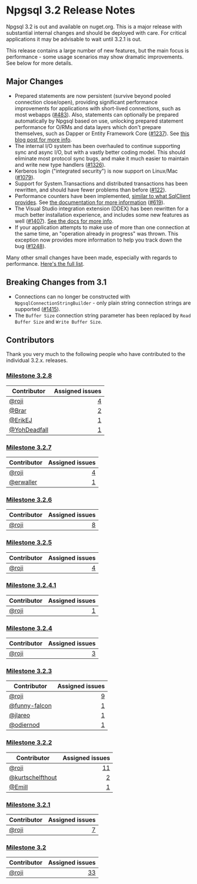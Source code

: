 # Npgsql 3.2 Release Notes

Npgsql 3.2 is out and available on nuget.org. This is a major release with substantial internal changes and should be deployed with care. For critical applications it may be advisable to wait until 3.2.1 is out.

This release contains a large number of new features, but the main focus is performance - some usage scenarios may show dramatic improvements. See below for more details.

## Major Changes

* Prepared statements are now persistent (survive beyond pooled connection close/open), providing significant performance improvements for applications with short-lived connections, such as most webapps ([#483](https://github.com/npgsql/npgsql/issues/483)). Also, statements can optionally be prepared automatically by Npgsql based on use, unlocking prepared statement performance for O/RMs and data layers which don't prepare themselves, such as Dapper or Entity Framework Core ([#1237](https://github.com/npgsql/npgsql/issues/1237)). See [this blog post for more info](http://www.roji.org/prepared-statements-in-npgsql-3-2).
* The internal I/O system has been overhauled to continue supporting sync and async I/O, but with a vastly better coding model. This should eliminate most protocol sync bugs, and make it much easier to maintain and write new type handlers ([#1326](https://github.com/npgsql/npgsql/issues/1326)).
* Kerberos login ("integrated security") is now support on Linux/Mac ([#1079](https://github.com/npgsql/npgsql/issues/1079)).
* Support for System.Transactions and distributed transactions has been rewritten, and should have fewer problems than before ([#122](https://github.com/npgsql/npgsql/issues/122)).
* Performance counters have been implemented, [similar to what SqlClient provides](https://msdn.microsoft.com/en-us/library/ms254503(v=vs.110).aspx). See [the documentation for more information](../performance.md#performance-counters) ([#619](https://github.com/npgsql/npgsql/issues/619)).
* The Visual Studio integration extension (DDEX) has been rewritten for a much better installation experience, and includes some new features as well ([#1407](https://github.com/npgsql/npgsql/issues/1407)). [See the docs for more info](../ddex.md).
* If your application attempts to make use of more than one connection at the same time, an "operation already in progress" was thrown. This exception now provides more information to help you track down the bug ([#1248](https://github.com/npgsql/npgsql/issues/1248)).

Many other small changes have been made, especially with regards to performance. [Here's the full list](https://github.com/npgsql/npgsql/milestone/24?closed=1).

## Breaking Changes from 3.1

* Connections can no longer be constructed with `NpgsqlConnectionStringBuilder` - only plain string connection strings are supported ([#1415](https://github.com/npgsql/npgsql/issues/1415)).
* The `Buffer Size` connection string parameter has been replaced by `Read Buffer Size` and `Write Buffer Size`.

## Contributors

Thank you very much to the following people who have contributed to the individual 3.2.x. releases.

### [Milestone 3.2.8](https://github.com/npgsql/npgsql/issues?q=is%3Aissue+milestone%3A3.2.8)

Contributor                                            | Assigned issues
------------------------------------------------------ | ----------------:|
[@roji](https://github.com/roji)                       | [4](https://github.com/npgsql/npgsql/issues?q=is%3Aissue+milestone%3A3.2.8+is%3Aclosed+assignee%3Aroji)
[@Brar](https://github.com/Brar)                       | [2](https://github.com/npgsql/npgsql/issues?q=is%3Aissue+milestone%3A3.2.8+is%3Aclosed+assignee%3ABrar)
[@ErikEJ](https://github.com/ErikEJ)                   | [1](https://github.com/npgsql/npgsql/issues?q=is%3Aissue+milestone%3A3.2.8+is%3Aclosed+assignee%3AErikEJ)
[@YohDeadfall](https://github.com/YohDeadfall)         | [1](https://github.com/npgsql/npgsql/issues?q=is%3Aissue+milestone%3A3.2.8+is%3Aclosed+assignee%3AYohDeadfall)

### [Milestone 3.2.7](https://github.com/npgsql/npgsql/issues?q=is%3Aissue+milestone%3A3.2.7)

Contributor                                            | Assigned issues
------------------------------------------------------ | ----------------:|
[@roji](https://github.com/roji)                       | [4](https://github.com/npgsql/npgsql/issues?q=is%3Aissue+milestone%3A3.2.7+is%3Aclosed+assignee%3Aroji)
[@erwaller](https://github.com/erwaller)               | [1](https://github.com/npgsql/npgsql/issues?q=is%3Aissue+milestone%3A3.2.7+is%3Aclosed+assignee%3Aerwaller)

### [Milestone 3.2.6](https://github.com/npgsql/npgsql/issues?q=is%3Aissue+milestone%3A3.2.6)

Contributor                                            | Assigned issues
------------------------------------------------------ |-----------------:|
[@roji](https://github.com/roji)                       | [8](https://github.com/npgsql/npgsql/issues?q=is%3Aissue+milestone%3A3.2.6+is%3Aclosed+assignee%3Aroji)

### [Milestone 3.2.5](https://github.com/npgsql/npgsql/issues?q=is%3Aissue+milestone%3A3.2.5)

Contributor                                            | Assigned issues
------------------------------------------------------ | ----------------:|
[@roji](https://github.com/roji)                       | [4](https://github.com/npgsql/npgsql/issues?q=is%3Aissue+milestone%3A3.2.5+is%3Aclosed+assignee%3Aroji)

### [Milestone 3.2.4.1](https://github.com/npgsql/npgsql/issues?q=is%3Aissue+milestone%3A3.2.4.1)

Contributor                                            | Assigned issues
------------------------------------------------------ | ----------------:|
[@roji](https://github.com/roji)                       | [1](https://github.com/npgsql/npgsql/issues?q=is%3Aissue+milestone%3A3.2.4.1+is%3Aclosed+assignee%3Aroji)

### [Milestone 3.2.4](https://github.com/npgsql/npgsql/issues?q=is%3Aissue+milestone%3A3.2.4)

Contributor                                            | Assigned issues
------------------------------------------------------ | ----------------:|
[@roji](https://github.com/roji)                       | [3](https://github.com/npgsql/npgsql/issues?q=is%3Aissue+milestone%3A3.2.4+is%3Aclosed+assignee%3Aroji)

### [Milestone 3.2.3](https://github.com/npgsql/npgsql/issues?q=is%3Aissue+milestone%3A3.2.3)

Contributor                                            | Assigned issues
------------------------------------------------------ | ----------------:|
[@roji](https://github.com/roji)                       | [9](https://github.com/npgsql/npgsql/issues?q=is%3Aissue+milestone%3A3.2.3+is%3Aclosed+assignee%3Aroji)
[@funny-falcon](https://github.com/funny-falcon)       | [1](https://github.com/npgsql/npgsql/issues?q=is%3Aissue+milestone%3A3.2.3+is%3Aclosed+assignee%3Afunny-falcon)
[@jlareo](https://github.com/jlareo)                   | [1](https://github.com/npgsql/npgsql/issues?q=is%3Aissue+milestone%3A3.2.3+is%3Aclosed+assignee%3Ajlareo)
[@odiernod](https://github.com/odiernod)               | [1](https://github.com/npgsql/npgsql/issues?q=is%3Aissue+milestone%3A3.2.3+is%3Aclosed+assignee%3Aodiernod)

### [Milestone 3.2.2](https://github.com/npgsql/npgsql/issues?q=is%3Aissue+milestone%3A3.2.2)

Contributor                                            | Assigned issues
------------------------------------------------------ | ----------------:|
[@roji](https://github.com/roji)                       | [11](https://github.com/npgsql/npgsql/issues?q=is%3Aissue+milestone%3A3.2.2+is%3Aclosed+assignee%3Aroji)
[@kurtschelfthout](https://github.com/kurtschelfthout) | [2](https://github.com/npgsql/npgsql/issues?q=is%3Aissue+milestone%3A3.2.2+is%3Aclosed+assignee%3Akurtschelfthout)
[@Emill](https://github.com/Emill)                     | [1](https://github.com/npgsql/npgsql/issues?q=is%3Aissue+milestone%3A3.2.2+is%3Aclosed+assignee%3AEmill)

### [Milestone 3.2.1](https://github.com/npgsql/npgsql/issues?q=is%3Aissue+milestone%3A3.2.1)

Contributor                                            | Assigned issues
------------------------------------------------------ | ----------------:|
[@roji](https://github.com/roji)                       | [7](https://github.com/npgsql/npgsql/issues?q=is%3Aissue+milestone%3A3.2.1+is%3Aclosed+assignee%3Aroji)

### [Milestone 3.2](https://github.com/npgsql/npgsql/issues?q=is%3Aissue+milestone%3A3.2)

Contributor                                            | Assigned issues
------------------------------------------------------ | ---------------:|
[@roji](https://github.com/roji)                       | [33](https://github.com/npgsql/npgsql/issues?q=is%3Aissue+milestone%3A3.2+is%3Aclosed+assignee%3Aroji)
